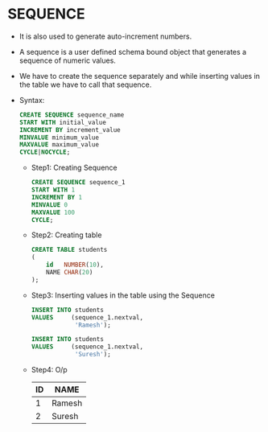 # **SEQUENCE**

- It is also used to generate auto-increment numbers.

- A sequence is a user defined schema bound object that generates a sequence of numeric values.

- We have to create the sequence separately and while inserting values in the table we have to call that sequence.

- Syntax:
  
    ```sql
    CREATE SEQUENCE sequence_name 
    START WITH initial_value 
    INCREMENT BY increment_value 
    MINVALUE minimum_value 
    MAXVALUE maximum_value 
    CYCLE|NOCYCLE; 
    ```

  - Step1: Creating Sequence

      ```sql
      CREATE SEQUENCE sequence_1 
      START WITH 1 
      INCREMENT BY 1 
      MINVALUE 0 
      MAXVALUE 100 
      CYCLE; 
      ```

  - Step2: Creating table

      ```sql
      CREATE TABLE students 
      ( 
          id   NUMBER(10), 
          NAME CHAR(20) 
      );
      ```

  - Step3: Inserting values in the table using the Sequence

      ```sql
      INSERT INTO students 
      VALUES     (sequence_1.nextval, 
                  'Ramesh'); 

      INSERT INTO students 
      VALUES     (sequence_1.nextval, 
                  'Suresh'); 
      ```

  - Step4: O/p

    | ID  |      NAME      |
    |-----|----------------|
    |  1  |     Ramesh     |
    |  2  |     Suresh     |

